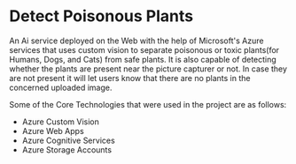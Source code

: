 # Detect Poisonous Plants

An Ai service deployed on the Web with the help of Microsoft's Azure services that uses custom vision to separate poisonous or toxic plants(for Humans, Dogs, and Cats) from safe plants. It is also capable of detecting whether the plants are present near the picture capturer or not. In case they are not present it will let users know that there are no plants in the concerned uploaded image.

Some of the Core Technologies that were used in the project are as follows:

* Azure Custom Vision
* Azure Web Apps
* Azure Cognitive Services
* Azure Storage Accounts
